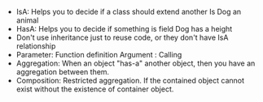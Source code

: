 - IsA: Helps you to decide if a class should extend another
       Is Dog an animal
- HasA: Helps you to decide if something is field
       Dog has a height
- Don't use inheritance just to reuse code, or they don't have IsA relationship
- Parameter: Function definition
  Argument : Calling
- Aggregation: When an object "has-a" another object, then you have an aggregation between them.
- Composition: Restricted aggregation. If the contained object cannot exist without the existence
               of container object.
